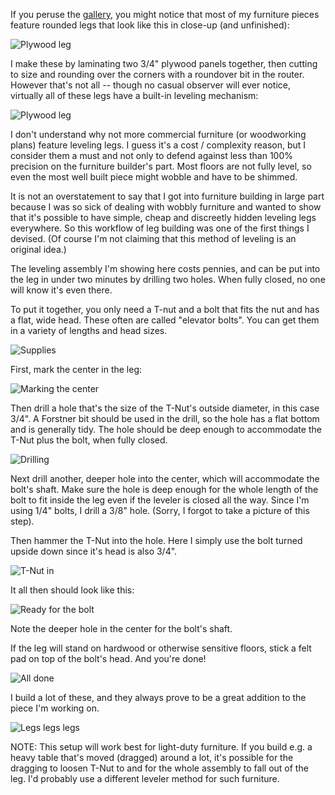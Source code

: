 If you peruse the [gallery](../../gallery/), you might notice that most of my
furniture pieces feature rounded legs that look like this in close-up
(and unfinished):

![](pics/IMG_3913.png "Plywood leg")

I make these by laminating two 3/4" plywood panels together, then cutting to
size and rounding over the corners with a roundover bit in the router. However
that's not all -- though no casual observer will ever notice, virtually all 
of these legs have a built-in leveling mechanism:

![](pics/IMG_3912.png "Plywood leg")

I don't understand why not more commercial furniture (or woodworking plans)
feature leveling legs. I guess it's a cost / complexity reason, but I consider
them a must and not only to defend against less than 100% precision on the
furniture builder's part. Most floors are not fully level, so even the most
well built piece might wobble and have to be shimmed.

It is not an overstatement to say that I got into furniture building in large
part because I was so sick of dealing with wobbly furniture and wanted to show
that it's possible to have simple, cheap and discreetly hidden leveling legs
everywhere. So this workflow of leg building was one of the first things I
devised. (Of course I'm not claiming that this method of leveling is an
original idea.)

The leveling assembly I'm showing here costs pennies, and can be put into the
leg in under two minutes by drilling two holes. When fully closed, no one will
know it's even there.

To put it together, you only need a T-nut and a bolt that fits the nut and has
a flat, wide head. These often are called "elevator bolts". You can get them in
a variety of lengths and head sizes.

![](pics/IMG_3888.png "Supplies")

First, mark the center in the leg:

![](pics/IMG_3889.png "Marking the center")

Then drill a hole that's the size of the T-Nut's outside diameter, in this case
3/4". A Forstner bit should be used in the drill, so the hole has a flat bottom
and is generally tidy. The hole should be deep enough to accommodate the T-Nut plus the bolt, when fully closed.

![](pics/IMB_o6jkxD.png "Drilling")

Next drill another, deeper hole into the center, which will accommodate the
bolt's shaft. Make sure the hole is deep enough for the whole length of the
bolt to fit inside the leg even if the leveler is closed all the way. Since I'm
using 1/4" bolts, I drill a 3/8" hole. (Sorry, I forgot to take a picture of
this step).

Then hammer the T-Nut into the hole. Here I simply use the bolt turned upside
down since it's head is also 3/4".

![](pics/IMG_3900.png "T-Nut in")

It all then should look like this:

![](pics/IMG_3901.png "Ready for the bolt")

Note the deeper hole in the center for the bolt's shaft.

If the leg will stand on hardwood or otherwise sensitive floors, stick a felt
pad on top of the bolt's head. And you're done!

![](pics/IMG_3902.png "All done")

I build a lot of these, and they always prove to be a great addition to the
piece I'm working on.

![](pics/IMG_8355.png "Legs legs legs")

NOTE: This setup will work best for light-duty furniture. If you build e.g. a
heavy table that's moved (dragged) around a lot, it's possible for the dragging
to loosen T-Nut to and for the whole assembly to fall out of the leg.
I'd probably use a different leveler method for such furniture.

